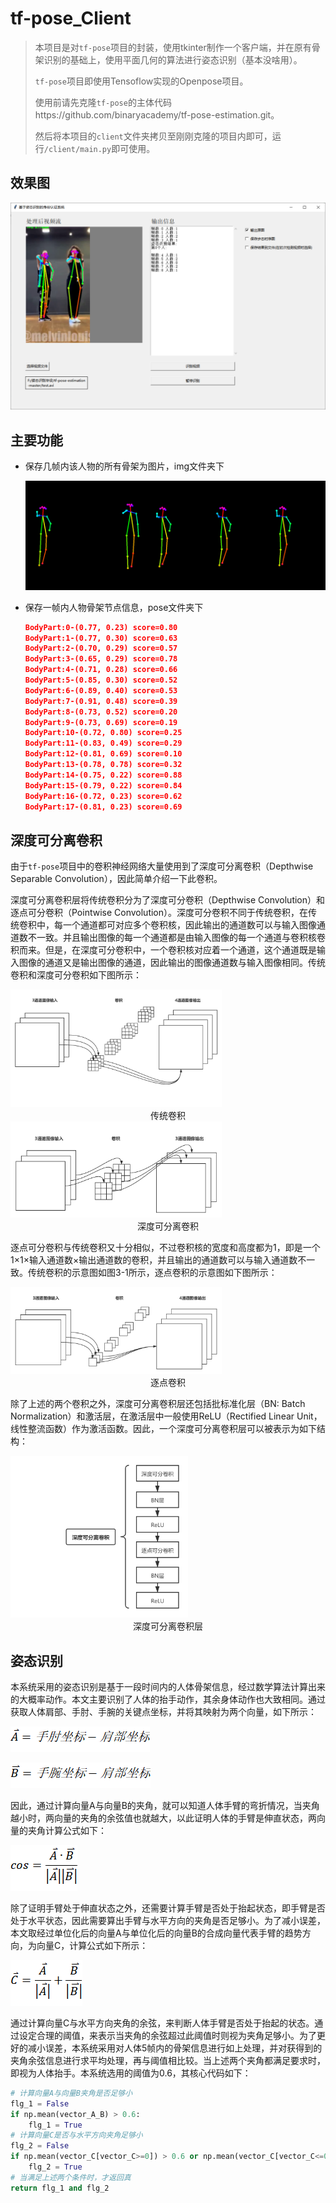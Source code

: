 # tf-pose_Client

>本项目是对`tf-pose`项目的封装，使用tkinter制作一个客户端，并在原有骨架识别的基础上，使用平面几何的算法进行姿态识别（基本没啥用）。
>
>`tf-pose`项目即使用Tensoflow实现的Openpose项目。
>
>使用前请先克隆`tf-pose`的主体代码https://github.com/binaryacademy/tf-pose-estimation.git。
>
>然后将本项目的`client`文件夹拷贝至刚刚克隆的项目内即可，运行`/client/main.py`即可使用。

## 效果图

![](img/效果图.png)

## 主要功能

- 保存几帧内该人物的所有骨架为图片，img文件夹下

  ![](img/4-pose-people0.png)

- 保存一帧内人物骨架节点信息，pose文件夹下

  ```json
  BodyPart:0-(0.77, 0.23) score=0.80 
  BodyPart:1-(0.77, 0.30) score=0.63
  BodyPart:2-(0.70, 0.29) score=0.57 
  BodyPart:3-(0.65, 0.29) score=0.78 
  BodyPart:4-(0.71, 0.28) score=0.66 
  BodyPart:5-(0.85, 0.30) score=0.52 
  BodyPart:6-(0.89, 0.40) score=0.53 
  BodyPart:7-(0.91, 0.48) score=0.39 
  BodyPart:8-(0.73, 0.52) score=0.20 
  BodyPart:9-(0.73, 0.69) score=0.19 
  BodyPart:10-(0.72, 0.80) score=0.25 
  BodyPart:11-(0.83, 0.49) score=0.29 
  BodyPart:12-(0.81, 0.69) score=0.10 
  BodyPart:13-(0.78, 0.78) score=0.32 
  BodyPart:14-(0.75, 0.22) score=0.88 
  BodyPart:15-(0.79, 0.22) score=0.84 
  BodyPart:16-(0.72, 0.23) score=0.62 
  BodyPart:17-(0.81, 0.23) score=0.69
  ```
  

## 深度可分离卷积

由于`tf-pose`项目中的卷积神经网络大量使用到了深度可分离卷积（Depthwise Separable Convolution），因此简单介绍一下此卷积。

深度可分离卷积层将传统卷积分为了深度可分卷积（Depthwise Convolution）和逐点可分卷积（Pointwise Convolution）。深度可分卷积不同于传统卷积，在传统卷积中，每一个通道都可对应多个卷积核，因此输出的通道数可以与输入图像通道数不一致。并且输出图像的每一个通道都是由输入图像的每一个通道与卷积核卷积而来。但是，在深度可分卷积中，一个卷积核对应着一个通道，这个通道既是输入图像的通道又是输出图像的通道，因此输出的图像通道数与输入图像相同。传统卷积和深度可分卷积如下图所示：

<img src="img/传统卷积.png" alt="传统卷积" style="zoom:33%;"/>
<div style="text-align:center;">
    传统卷积
</div>
<img src="img/深度可分离卷积.png" alt="深度可分离卷积" style="zoom:33%;"/>
<div style="text-align:center;">
    深度可分离卷积
</div>

逐点可分卷积与传统卷积又十分相似，不过卷积核的宽度和高度都为1，即是一个1×1×输入通道数×输出通道数的卷积，并且输出的通道数可以与输入通道数不一致。传统卷积的示意图如图3-1所示，逐点卷积的示意图如下图所示：

<img src="img/逐点卷积.png" style="zoom:33%;" />
<div style="text-align:center;">
    逐点卷积
</div>

除了上述的两个卷积之外，深度可分离卷积层还包括批标准化层（BN: Batch Normalization）和激活层，在激活层中一般使用ReLU（Rectified Linear Unit，线性整流函数）作为激活函数。因此，一个深度可分离卷积层可以被表示为如下结构：

<img src="img/深度可分离卷积层.png" style="zoom:33%;" />
<div style="text-align:center;">
    深度可分离卷积层
</div>

## 姿态识别

本系统采用的姿态识别是基于一段时间内的人体骨架信息，经过数学算法计算出来的大概率动作。本文主要识别了人体的抬手动作，其余身体动作也大致相同。通过获取人体肩部、手肘、手腕的关键点坐标，并将其映射为两个向量，如下所示：

![img](img/clip_image002.gif)

![img](img/clip_image004.gif)

因此，通过计算向量A与向量B的夹角，就可以知道人体手臂的弯折情况，当夹角越小时，两向量的夹角的余弦值也就越大，以此证明人体的手臂是伸直状态，两向量的夹角计算公式如下：

![img](img/clip_image006.gif)

除了证明手臂处于伸直状态之外，还需要计算手臂是否处于抬起状态，即手臂是否处于水平状态，因此需要算出手臂与水平方向的夹角是否足够小。为了减小误差，本文取经过单位化后的向量A与单位化后的向量B的合成向量代表手臂的趋势方向，为向量C，计算公式如下所示：

![img](img/clip_image008.gif)

通过计算向量C与水平方向夹角的余弦，来判断人体手臂是否处于抬起的状态。通过设定合理的阈值，来表示当夹角的余弦超过此阈值时则视为夹角足够小。为了更好的减小误差，本系统采用对人体5帧内的骨架信息进行如上处理，并对获得到的夹角余弦信息进行求平均处理，再与阈值相比较。当上述两个夹角都满足要求时，即视为人体抬手。本系统选用的阈值为0.6，其核心代码如下：

```python
# 计算向量A与向量B夹角是否足够小
flg_1 = False
if np.mean(vector_A_B) > 0.6:
    flg_1 = True
# 计算向量C是否与水平方向夹角足够小
flg_2 = False
if np.mean(vector_C[vector_C>=0]) > 0.6 or np.mean(vector_C[vector_C<=0]) < -0.6:
    flg_2 = True
# 当满足上述两个条件时，才返回真
return flg_1 and flg_2
```